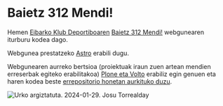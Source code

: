 # Baietz 312 Mendi!

Hemen [Eibarko Klub Deportiboaren](https://www.deporeibar.com/) [Baietz 312 Mendi!](https://312.deporeibar.com) webgunearen iturburu kodea dago.

Webgunea prestatzeko [Astro](https://astro.build) erabili dugu.

Webgunearen aurreko bertsioa (proiektuak iraun zuen artean mendien erreserbak egiteko erabilitakoa) [Plone eta Volto](https://plone.org) erabiliz egin genuen eta haren kodea beste [errepositorio honetan aurkituko duzu](https://github.com/codesyntax/deporeibar-baietz-312).

![Urko argiztatuta. 2024-01-29. Josu Torrealday](https://www.deporeibar.com/312/assets/josu-urko-image-400.jpeg)
